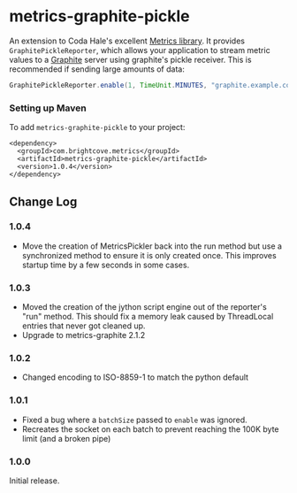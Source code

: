 metrics-graphite-pickle
=======

An extension to Coda Hale's excellent [Metrics library](http://metrics.codahale.com/). It 
provides `GraphitePickleReporter`, which allows your application to stream metric values 
to a [Graphite](http://graphite.wikidot.com/) server using graphite's pickle receiver. 
This is recommended if sending large amounts of data:

``` java
GraphitePickleReporter.enable(1, TimeUnit.MINUTES, "graphite.example.com", 2004);
```

### Setting up Maven

To add `metrics-graphite-pickle` to your project:

```
<dependency>
  <groupId>com.brightcove.metrics</groupId>
  <artifactId>metrics-graphite-pickle</artifactId>
  <version>1.0.4</version>
</dependency>
```

Change Log
----------

### 1.0.4
* Move the creation of MetricsPickler back into the run method but use a synchronized method to ensure it is only created
  once. This improves startup time by a few seconds in some cases.

### 1.0.3
* Moved the creation of the jython script engine out of the reporter's "run" method. This should fix a memory leak
  caused by ThreadLocal entries that never got cleaned up.
* Upgrade to metrics-graphite 2.1.2

### 1.0.2
* Changed encoding to ISO-8859-1 to match the python default

### 1.0.1
* Fixed a bug where a `batchSize` passed to `enable` was ignored.
* Recreates the socket on each batch to prevent reaching the 100K byte limit (and a broken pipe) 

### 1.0.0
Initial release.
